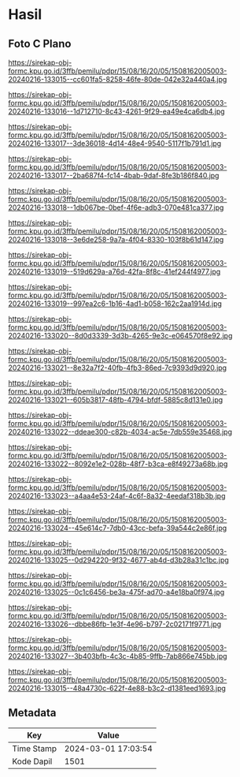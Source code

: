 # Hasil

## Foto C Plano

https://sirekap-obj-formc.kpu.go.id/3ffb/pemilu/pdpr/15/08/16/20/05/1508162005003-20240216-133015--cc601fa5-8258-46fe-80de-042e32a440a4.jpg

https://sirekap-obj-formc.kpu.go.id/3ffb/pemilu/pdpr/15/08/16/20/05/1508162005003-20240216-133016--1d712710-8c43-4261-9f29-ea49e4ca6db4.jpg

https://sirekap-obj-formc.kpu.go.id/3ffb/pemilu/pdpr/15/08/16/20/05/1508162005003-20240216-133017--3de36018-4d14-48e4-9540-5117f1b791d1.jpg

https://sirekap-obj-formc.kpu.go.id/3ffb/pemilu/pdpr/15/08/16/20/05/1508162005003-20240216-133017--2ba687f4-fc14-4bab-9daf-8fe3b186f840.jpg

https://sirekap-obj-formc.kpu.go.id/3ffb/pemilu/pdpr/15/08/16/20/05/1508162005003-20240216-133018--1db067be-0bef-4f6e-adb3-070e481ca377.jpg

https://sirekap-obj-formc.kpu.go.id/3ffb/pemilu/pdpr/15/08/16/20/05/1508162005003-20240216-133018--3e6de258-9a7a-4f04-8330-103f8b61d147.jpg

https://sirekap-obj-formc.kpu.go.id/3ffb/pemilu/pdpr/15/08/16/20/05/1508162005003-20240216-133019--519d629a-a76d-42fa-8f8c-41ef244f4977.jpg

https://sirekap-obj-formc.kpu.go.id/3ffb/pemilu/pdpr/15/08/16/20/05/1508162005003-20240216-133019--997ea2c6-1b16-4ad1-b058-162c2aa1914d.jpg

https://sirekap-obj-formc.kpu.go.id/3ffb/pemilu/pdpr/15/08/16/20/05/1508162005003-20240216-133020--8d0d3339-3d3b-4265-9e3c-e064570f8e92.jpg

https://sirekap-obj-formc.kpu.go.id/3ffb/pemilu/pdpr/15/08/16/20/05/1508162005003-20240216-133021--8e32a7f2-40fb-4fb3-86ed-7c9393d9d920.jpg

https://sirekap-obj-formc.kpu.go.id/3ffb/pemilu/pdpr/15/08/16/20/05/1508162005003-20240216-133021--605b3817-48fb-4794-bfdf-5885c8d131e0.jpg

https://sirekap-obj-formc.kpu.go.id/3ffb/pemilu/pdpr/15/08/16/20/05/1508162005003-20240216-133022--ddeae300-c82b-4034-ac5e-7db559e35468.jpg

https://sirekap-obj-formc.kpu.go.id/3ffb/pemilu/pdpr/15/08/16/20/05/1508162005003-20240216-133022--8092e1e2-028b-48f7-b3ca-e8f49273a68b.jpg

https://sirekap-obj-formc.kpu.go.id/3ffb/pemilu/pdpr/15/08/16/20/05/1508162005003-20240216-133023--a4aa4e53-24af-4c6f-8a32-4eedaf318b3b.jpg

https://sirekap-obj-formc.kpu.go.id/3ffb/pemilu/pdpr/15/08/16/20/05/1508162005003-20240216-133024--45e614c7-7db0-43cc-befa-39a544c2e86f.jpg

https://sirekap-obj-formc.kpu.go.id/3ffb/pemilu/pdpr/15/08/16/20/05/1508162005003-20240216-133025--0d294220-9f32-4677-ab4d-d3b28a31c1bc.jpg

https://sirekap-obj-formc.kpu.go.id/3ffb/pemilu/pdpr/15/08/16/20/05/1508162005003-20240216-133025--0c1c6456-be3a-475f-ad70-a4e18ba0f974.jpg

https://sirekap-obj-formc.kpu.go.id/3ffb/pemilu/pdpr/15/08/16/20/05/1508162005003-20240216-133026--dbbe86fb-1e3f-4e96-b797-2c02171f9771.jpg

https://sirekap-obj-formc.kpu.go.id/3ffb/pemilu/pdpr/15/08/16/20/05/1508162005003-20240216-133027--3b403bfb-4c3c-4b85-9ffb-7ab866e745bb.jpg

https://sirekap-obj-formc.kpu.go.id/3ffb/pemilu/pdpr/15/08/16/20/05/1508162005003-20240216-133015--48a4730c-622f-4e88-b3c2-d1381eed1693.jpg


## Metadata

| Key        | Value               |
| ---------- | ------------------- |
| Time Stamp | 2024-03-01 17:03:54 |
| Kode Dapil | 1501                |




